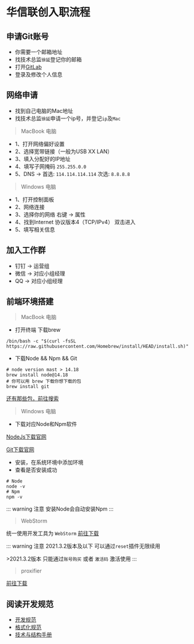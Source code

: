 # 华信联创入职流程

## 申请Git账号

- 你需要一个邮箱地址
- 找技术总监`徐延`登记你的邮箱
- 打开[GitLab](https://hxgit.hxgis.com/)
- 登录及修改个人信息

## 网络申请

- 找到自己电脑的Mac地址
- 找技术总监`徐延`申请一个ip号，并登记`ip`及`Mac`

> MacBook 电脑

- 1、打开网络偏好设置
- 2、选择宽带链接（一般为USB XX LAN）
- 3、填入分配好的IP地址
- 4、填写子网掩码 `255.255.0.0`
- 5、DNS -> 首选: `114.114.114.114` 次选: `8.8.8.8`

> Windows 电脑

- 1、打开控制面板
- 2、网络连接
- 3、选择你的网络 右键 -> 属性
- 4、找到Internet 协议版本4（TCP/IPv4） 双击进入
- 5、填写相关信息

## 加入工作群

- 钉钉 -> 运营组
- 微信 -> 对应小组经理
- QQ  -> 对应小组经理

## 前端环境搭建

> MacBook 电脑

- 打开终端 下载brew
```shell
/bin/bash -c "$(curl -fsSL https://raw.githubusercontent.com/Homebrew/install/HEAD/install.sh)"
```

- 下载Node && Npm && Git
```shell
# node version mast > 14.18
brew install node@14.18
# 你可以用 brew 下载你想下载的包
brew install git
```

[还有那些包，前往搜索](https://brew.sh/)

> Windows 电脑

- 下载对应Node和Npm软件

[NodeJs下载官网](https://nodejs.org/en/)

[Git下载官网](https://git-scm.com)

- 安装，在系统环境中添加环境
- 查看是否安装成功

```shell
# Node
node -v
# Npm
npm -v
```

::: warning 注意
安装Node会自动安装Npm
:::

> WebStorm

统一使用开发工具为 `WebStorm` [前往下载](https://www.jetbrains.com.cn/webstorm/promo/?utm_source=sogou&utm_medium=cpc&utm_campaign=cn-sogou-br-webstorm-ex-pc&utm_content=webstorm-pure&utm_term=webstorm)

::: warning 注意
2021.3.2版本及以下 可以通过`reset`插件无限续用

\>2021.3.2版本 只能通过`账号购买` 或者 `激活码` 激活使用
:::

> proxifier

[前往下载](http://wiki.hxgis.com/public/docs/nps)

## 阅读开发规范

- [开发规范](./dev.md)
- [格式化规范](./format.md)
- [技术与结构手册](./structure.md)
